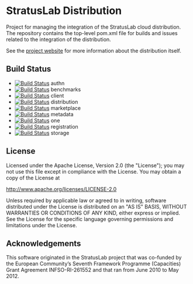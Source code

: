 StratusLab Distribution
=======================

Project for managing the integration of the StratusLab cloud
distribution.  The repository contains the top-level pom.xml file for
builds and issues related to the integration of the distribution.

See the [project website](http://stratuslab.eu) for more information
about the distribution itself.

Build Status
------------
 
  * [![Build Status](https://secure.travis-ci.org/StratusLab/authn.png)](http://travis-ci.org/#!/StratusLab/authn) authn
  * [![Build Status](https://secure.travis-ci.org/StratusLab/benchmarks.png)](http://travis-ci.org/#!/StratusLab/benchmarks) benchmarks
  * [![Build Status](https://secure.travis-ci.org/StratusLab/client.png)](http://travis-ci.org/#!/StratusLab/client) client
  * [![Build Status](https://secure.travis-ci.org/StratusLab/distribution.png)](http://travis-ci.org/#!/StratusLab/distribution) distribution
  * [![Build Status](https://secure.travis-ci.org/StratusLab/marketplace.png)](http://travis-ci.org/#!/StratusLab/marketplace) marketplace
  * [![Build Status](https://secure.travis-ci.org/StratusLab/metadata.png)](http://travis-ci.org/#!/StratusLab/metadata) metadata
  * [![Build Status](https://secure.travis-ci.org/StratusLab/one.png)](http://travis-ci.org/#!/StratusLab/one) one
  * [![Build Status](https://secure.travis-ci.org/StratusLab/registration.png)](http://travis-ci.org/#!/StratusLab/registration) registration
  * [![Build Status](https://secure.travis-ci.org/StratusLab/storage.png)](http://travis-ci.org/#!/StratusLab/storage) storage

License
-------

Licensed under the Apache License, Version 2.0 (the "License"); you
may not use this file except in compliance with the License.  You may
obtain a copy of the License at

http://www.apache.org/licenses/LICENSE-2.0

Unless required by applicable law or agreed to in writing, software
distributed under the License is distributed on an "AS IS" BASIS,
WITHOUT WARRANTIES OR CONDITIONS OF ANY KIND, either express or
implied.  See the License for the specific language governing
permissions and limitations under the License.

Acknowledgements
----------------

This software originated in the StratusLab project that was co-funded
by the European Community’s Seventh Framework Programme (Capacities)
Grant Agreement INFSO-RI-261552 and that ran from June 2010 to May
2012.
